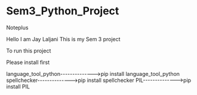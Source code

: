 # Sem3_Python_Project
Noteplus

Hello I am Jay Laljani
This is my Sem 3 project

To run this project

Please install first

language_tool_python-------------->pip install language_tool_python
spellchecker-------------->pip install spellchecker
PIL-------------->pip install PIL
